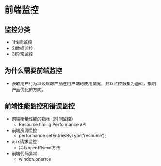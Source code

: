 # 前端监控
## 监控分类
- 1)性能监控
- 2)数据监控
- 3)异常监控

## 为什么需要前端监控
- 获取用户行为以及跟踪产品在用户端的使用情况，并以监控数据为基础，指明产品优化的方向。

## 前端性能监控和错误监控
- 前端衡量性能的指标（时间监控）
  - Resource timing Performance API
- 前端资源监控
  - performance.getEntriesByType('resource');
- ajax请求监控
  - 拦截open和send方法
- 前端代码异常
  - window.onerroe    
